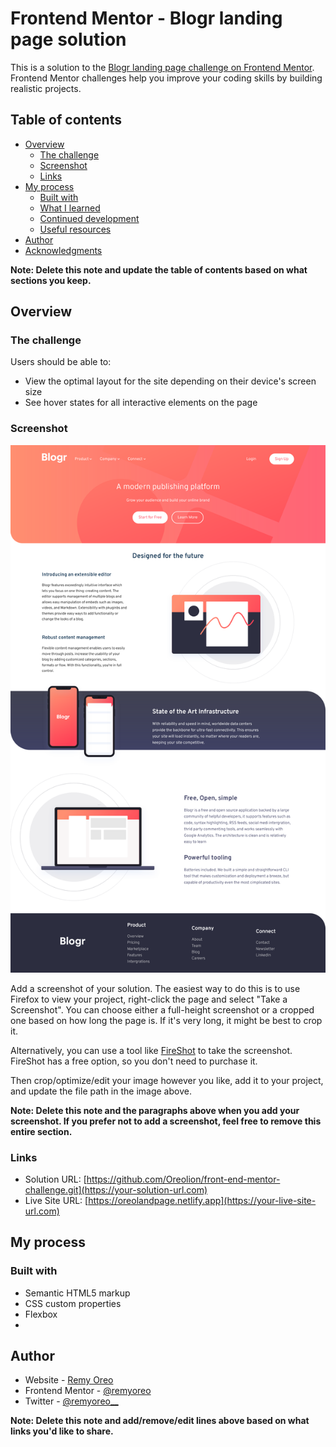 # Frontend Mentor - Blogr landing page solution

This is a solution to the [Blogr landing page challenge on Frontend Mentor](https://www.frontendmentor.io/challenges/blogr-landing-page-EX2RLAApP). Frontend Mentor challenges help you improve your coding skills by building realistic projects. 

## Table of contents

- [Overview](#overview)
  - [The challenge](#the-challenge)
  - [Screenshot](#screenshot)
  - [Links](#links)
- [My process](#my-process)
  - [Built with](#built-with)
  - [What I learned](#what-i-learned)
  - [Continued development](#continued-development)
  - [Useful resources](#useful-resources)
- [Author](#author)
- [Acknowledgments](#acknowledgments)

**Note: Delete this note and update the table of contents based on what sections you keep.**

## Overview

### The challenge

Users should be able to:

- View the optimal layout for the site depending on their device's screen size
- See hover states for all interactive elements on the page

### Screenshot

![](./design/FireShot%20Capture%20001%20-%20Landing%20Page%20-%20127.0.0.1.png)

Add a screenshot of your solution. The easiest way to do this is to use Firefox to view your project, right-click the page and select "Take a Screenshot". You can choose either a full-height screenshot or a cropped one based on how long the page is. If it's very long, it might be best to crop it.

Alternatively, you can use a tool like [FireShot](https://getfireshot.com/) to take the screenshot. FireShot has a free option, so you don't need to purchase it. 

Then crop/optimize/edit your image however you like, add it to your project, and update the file path in the image above.

**Note: Delete this note and the paragraphs above when you add your screenshot. If you prefer not to add a screenshot, feel free to remove this entire section.**

### Links

- Solution URL: [https://github.com/Oreolion/front-end-mentor-challenge.git](https://your-solution-url.com)
- Live Site URL: [https://oreolandpage.netlify.app](https://your-live-site-url.com)

## My process

### Built with

- Semantic HTML5 markup
- CSS custom properties
- Flexbox
- 


## Author

- Website - [Remy Oreo](https://www.your-site.com)
- Frontend Mentor - [@remyoreo](https://www.frontendmentor.io/profile/yourusername)
- Twitter - [@remyoreo__](https://www.twitter.com/yourusername)

**Note: Delete this note and add/remove/edit lines above based on what links you'd like to share.**
